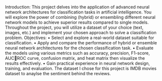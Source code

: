 Introduction:
This project delves into the application of advanced neural network architectures for classification 
tasks in artificial intelligence. You will explore the power of combining (hybrid) or ensembling 
different neural network models to achieve superior results compared to single models. 
Throughout the project, you will utilize a dataset of your choice (text, images, etc.) and implement 
your chosen approach to solve a classification problem.
Objectives:
• Select and explore a real-world dataset suitable for classification.
• Apply and compare the performance of hybrid or ensemble neural network architectures 
for the chosen classification task.
• Evaluate the models using various metrics such as accuracy, precision, F1-score, AUCROC curve, confusion matrix, and heat matrix then visualize the results effectively.
• Gain practical experience in neural network design, training, and evaluation.
The dataset I chose for this project is IMDB movies dataset to anaylse the sentiment behind the reviews.
